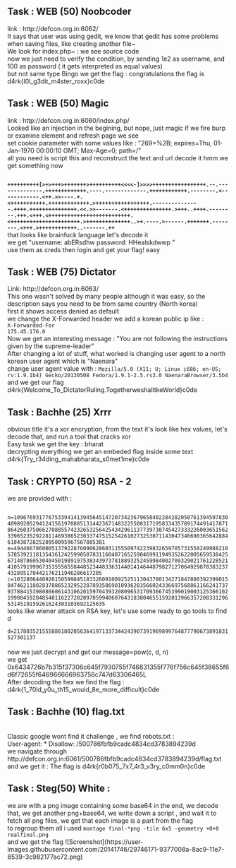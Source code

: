 

<h2>Task : WEB (50) Noobcoder <br></h2>
link : http://defcon.org.in:6062/ <br>
It says that user was using gedit, we know that gedit has some problems when saving files, like creating another file~ 
<br>We look for index.php~ : we see source code<br>
now we just need to verify the condition, by sending 1e2 as username, and 100 as password ( it gets interpreted as equal values)  <br>
but not same type
Bingo we get the flag :  congratulations the flag is d4rk{l0l_g3dit_m4ster_roxx}c0de 


<h2>Task : WEB (50) Magic  <br></h2>
link : http://defcon.org.in:6060/index.php/ <br>
Looked like an injection in the begining, but nope, just magic if we fire burp or examine element and refresh page we see <br>
set cookie parameter with some values like : "269=%2B; expires=Thu, 01-Jan-1970 00:00:10 GMT; Max-Age=0; path=/"<br>
all you need is script this and reconstruct the text and url decode it hmm we get something now <br>

<b><code>
++++++++++[>+>+++>+++++++>++++++++++<<<<-]>>>>+++++++++++++++++.--.--------------.+++++++++++++.----.-------------.++++++++++++.--------.<------------.<++.>>----.+.<+++++++++++.+++++++++++++.>+++++++++++++++++.---------------.++++.+++++++++++++++.<<.>>-------.<+++++++++++++++.>+++..++++.--------.+++.<+++.<++++++++++++++++++++++++++.<++++++++++++++++++++++.>++++++++++++++..>+.----.>------.+++++++.--------.<+++.>++++++++++++..-------.++</code></b><br>
 that looks like brainfuck language let's decode it <br>
  we get "username: abERsdhw password: HHealskdwwp " <br>
  use them as creds then login and get your flag! easy
  <br>
  
  
<h2>Task : WEB (75) Dictator  <br></h2>
Link: http://defcon.org.in:6063/<br>
This one wasn't solved by many people although it was easy, so the description says you need to be from same country (North korea)<br>
first it shows access denied as default <br>
we change the X-Forwarded header we add a korean public ip  like :<br>
<code>X-Forwarded-For	
175.45.176.0</code>
<br>Now we get an interesting message  : "You are not following the instructions given by the supreme-leader"
<br>After changing a lot of stuff, what worked is changing user agent to a north korean user agent which is "Naenara"<br>
change user agent value with : <code>Mozilla/5.0 (X11; U; Linux i686; en-US; rv:1.9.1b4) Gecko/20130508 Fedora/1.9.1-2.5.rs3.0 NaenaraBrowser/3.5b4</code><br>
and we get our flag d4rk{Welcome_To_DictatorRuling.TogetherweshalltkeWorld}c0de

<h2>Task : Bachhe (25) Xrrr <br></h2>
obvious title it's a xor encryption, from the text it's look like hex values, let's decode that, and run a tool that cracks xor<br>
Easy task we get the key : bharat <br>
decrypting everything we get an embeded flag inside some text d4rk{Try_r34ding_mahabharata_s0met1me}c0de  <br>
<h2>Task : CRYPTO (50) RSA - 2 <br></h2>
we are provided with : <br>
<code>
 n=109676931776753394141394564514720734236796584022842820507613945978304098920529412415619708851314423671483225500317195833435789174491417871864260375066278885574232653256425434296113773973874542733322600365156233965235292281146938652303374751525426102732530711430473466903656428846184387282528950095967567885381
e=49446678600051379228760906286031155509742239832659705731559249988210578539211813543612425990507831160407165259046991194935262200565953842567148786053040450198919753834397378188932524599840027093290217612285214105791999673535556558448523448336314401414644879827127064929878383237432895170442176211946286617205
c=103280644092615059984518332609100925251130437801342718478803923990158474621180283788652329522078935869010936203566024336697568861166241737937884153980866061431062015970439320809653170936674539901900312536610219900459284854811622720209705994060764318380465515920139663572083312965314519159261624303103692125635</code><br>
looks like wiener attack on RSA key, let's use some ready to go tools to find d <br>
<code>
d=21780352155588618020563641971337344243907391969899764877790673891831527301137
</code><br>
now we just decrypt and get our message=pow(c, d, n)<br>
we get 0x6434726b7b315f37306c645f7930755f746831355f776f756c645f38655f6d6f72655f646966666963756c747d63306465L
<br>After decoding the hex we find the flag : d4rk{1_70ld_y0u_th15_would_8e_more_difficult}c0de

<h2>Task : Bachhe (10) flag.txt <br></h2>
<br>Classic google wont find it challenge , we find robots.txt : <br>
User-agent: *
Disallow: /500786fbfb9cadc4834cd3783894239d<br>
we navigate through http://defcon.org.in:6061/500786fbfb9cadc4834cd3783894239d/flag.txt and we get it : The flag is
d4rk{r0b075_7x7_4r3_v3ry_c0mm0n}c0de<br>
<h2>Task : Steg(50) White : <br></h2>
we are with a png image containing some base64 in the end, we decode that, we get another png+base64,  we write down a script , and wait it to fetch all png files, we get that each image is a part from the flag <br>
to regroup them all i used <code>montage final-*png -tile 6x5 -geometry +0+0 realfinal.png</code>
<br>and we get the flag ![Screenshot](https://user-images.githubusercontent.com/20141746/29746171-9377008a-8ac9-11e7-8539-3c982177ac72.png)
